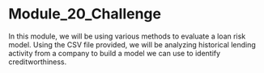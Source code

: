 # Module_20_Challenge

In this module, we will be using various methods to evaluate a loan risk model. Using the CSV file provided, we will be analyzing historical lending activity from a company to build a model we can use to identify creditworthiness.